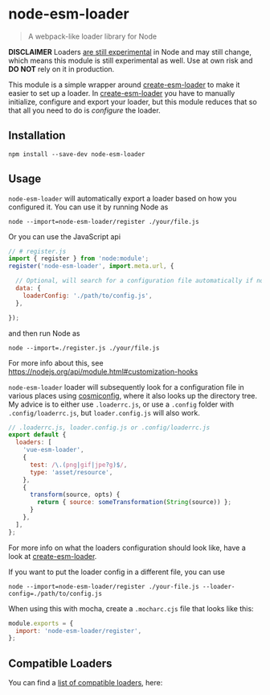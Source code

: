 # node-esm-loader

> A webpack-like loader library for Node

**DISCLAIMER** Loaders [are still experimental](https://nodejs.org/api/esm.html#esm_experimental_loaders) in Node and may still change, which means this module is still experimental as well.
Use at own risk and **DO NOT** rely on it in production.

This module is a simple wrapper around [create-esm-loader](https://www.npmjs.com/package/create-esm-loader) to make it easier to set up a loader.
In [create-esm-loader](https://www.npmjs.com/package/create-esm-loader) you have to manually initialize, configure and export your loader, but this module reduces that so that all you need to do is *configure* the loader.

## Installation

```npm install --save-dev node-esm-loader```

## Usage

`node-esm-loader` will automatically export a loader based on how you configured it.
You can use it by running Node as
```
node --import=node-esm-loader/register ./your/file.js
```

Or you can use the JavaScript api
```js
// # register.js
import { register } from 'node:module';
register('node-esm-loader', import.meta.url, {

  // Optional, will search for a configuration file automatically if not specified
  data: {
    loaderConfig: './path/to/config.js',
  },

});
```
and then run Node as
```
node --import=./register.js ./your/file.js
```
For more info about this, see https://nodejs.org/api/module.html#customization-hooks

`node-esm-loader` loader will subsequently look for a configuration file in various places using [cosmiconfig](https://www.npmjs.com/package/cosmiconfig), where it also looks up the directory tree.
My advice is to either use `.loaderrc.js`, or use a `.config` folder with `.config/loaderrc.js`, but `loader.config.js` will also work.
```js
// .loaderrc.js, loader.config.js or .config/loaderrc.js
export default {
  loaders: [
    'vue-esm-loader',
    {
      test: /\.(png|gif|jpe?g)$/,
      type: 'asset/resource',
    },
    {
      transform(source, opts) {
        return { source: someTransformation(String(source)) };
      }
    },
  ],
};
```
For more info on what the loaders configuration should look like, have a look at [create-esm-loader](https://www.npmjs.com/package/create-esm-loader).

If you want to put the loader config in a different file, you can use
```
node --import=node-esm-loader/register ./your-file.js --loader-config=./path/to/config.js
```

When using this with mocha, create a `.mocharc.cjs` file that looks like this:
```js
module.exports = {
  import: 'node-esm-loader/register',
};
```

## Compatible Loaders

You can find a [list of compatible loaders][loaderlist], here:

[loaderlist]: https://www.npmjs.com/package/create-esm-loader?activeTab=dependents
